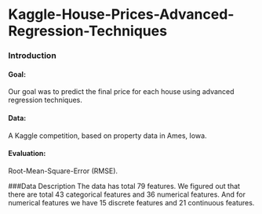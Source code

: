 # Kaggle-House-Prices-Advanced-Regression-Techniques

### Introduction
#### Goal:
Our goal was to predict the final price for each house using advanced regression techniques.
#### Data:
A Kaggle competition, based on property data in Ames, Iowa.
#### Evaluation:
Root-Mean-Square-Error (RMSE).

###Data Description 
The data has total 79 features. We figured out that there are total 43 categorical features and 36 numerical features. And for numerical features we have 15 discrete features and 21 continuous features.


